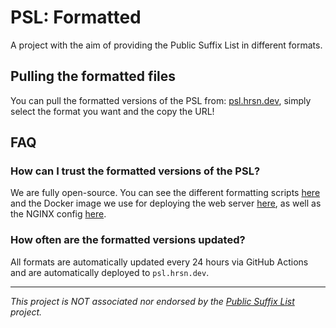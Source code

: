 # PSL: Formatted
A project with the aim of providing the Public Suffix List in different formats.

## Pulling the formatted files
You can pull the formatted versions of the PSL from: [psl.hrsn.dev](https://psl.hrsn.dev), simply select the format you want and the copy the URL!

## FAQ
### How can I trust the formatted versions of the PSL?
We are fully open-source. You can see the different formatting scripts [here](https://github.com/wdhdev/psl-min/tree/main/scripts) and the Docker image we use for deploying the web server [here](https://github.com/wdhdev/psl-formatted/blob/main/Dockerfile), as well as the NGINX config [here](https://github.com/wdhdev/psl-formatted/blob/main/nginx.conf).

### How often are the formatted versions updated?
All formats are automatically updated every 24 hours via GitHub Actions and are automatically deployed to `psl.hrsn.dev`.

---

*This project is NOT associated nor endorsed by the [Public Suffix List](https://publicsuffix.org) project.*
